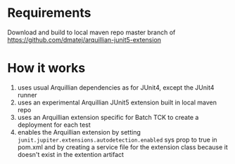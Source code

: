 # Requirements

Download and build to local maven repo master branch of https://github.com/dmatej/arquillian-junit5-extension

# How it works

1. uses usual Arquillian dependencies as for JUnit4, except the JUnit4 runner
2. uses an experimental Arquillian JUnit5 extension built in local maven repo
3. uses an Arquillian extension specific for Batch TCK to create a deployment for each test
3. enables the Arquillian extension by setting `junit.jupiter.extensions.autodetection.enabled` sys prop to true in pom.xml and by creating a service file for the extension class because it doesn't exist in the extention artifact

